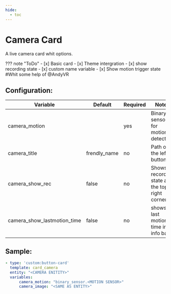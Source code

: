 ```yaml
---
hide:
  - toc
---
```

# Camera Card

A live camera card whit options.

??? note "ToDo"
    - [x] Basic card
    - [x] Theme intergration
    - [x] show recording state
    - [x] custom name variable
    - [x] Show  motion trigger state #Whit some help of @AndyVR

## Configuration:

| Variable                    | Default      | Required | Notes                                         |
| --------------------------- | ------------ | -------- | --------------------------------------------- |
| camera_motion               |              | yes      | Binary sensor for motion detection            |
| camera_title                | frendly_name | no       | Path of the left button                       |
| camera_show_rec             | false        | no       | Shows recording state at the top right corner |
| camera_show_lastmotion_time | false        | no       | shows last motion time in info bar            |

## Sample:

```yaml
- type: 'custom:button-card'
  template: card_camera
  entity: "<CAMERA ENITITY>"
  variables:
      camera_motion: "binary_sensor.<MOTION SENSOR>"
      camera_image: "<SAME AS ENTITY>"
```